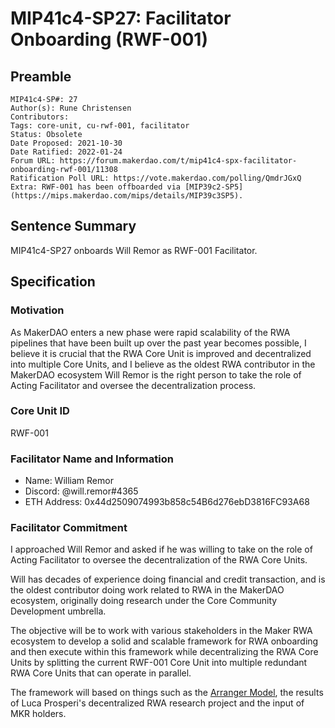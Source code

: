 # MIP41c4-SP27: Facilitator Onboarding (RWF-001)

## Preamble

```
MIP41c4-SP#: 27
Author(s): Rune Christensen
Contributors:
Tags: core-unit, cu-rwf-001, facilitator
Status: Obsolete
Date Proposed: 2021-10-30
Date Ratified: 2022-01-24
Forum URL: https://forum.makerdao.com/t/mip41c4-spx-facilitator-onboarding-rwf-001/11308
Ratification Poll URL: https://vote.makerdao.com/polling/QmdrJGxQ
Extra: RWF-001 has been offboarded via [MIP39c2-SP5](https://mips.makerdao.com/mips/details/MIP39c3SP5).
```

## Sentence Summary

MIP41c4-SP27 onboards Will Remor as RWF-001 Facilitator.

## Specification

### Motivation

As MakerDAO enters a new phase were rapid scalability of the RWA pipelines that have been built up over the past year becomes possible, I believe it is crucial that the RWA Core Unit is improved and decentralized into multiple Core Units, and I believe as the oldest RWA contributor in the MakerDAO ecosystem Will Remor is the right person to take the role of Acting Facilitator and oversee the decentralization process.

### Core Unit ID

RWF-001

### Facilitator Name and Information

- Name: William Remor
- Discord: @will.remor#4365
- ETH Address: 0x44d2509074993b858c54B6d276ebD3816FC93A68

### Facilitator Commitment

I approached Will Remor and asked if he was willing to take on the role of Acting Facilitator to oversee the decentralization of the RWA Core Units.

Will has decades of experience doing financial and credit transaction, and is the oldest contributor doing work related to RWA in the MakerDAO ecosystem, originally doing research under the Core Community Development umbrella.

The objective will be to work with various stakeholders in the Maker RWA ecosystem to develop a solid and scalable framework for RWA onboarding and then execute within this framework while decentralizing the RWA Core Units by splitting the current RWF-001 Core Unit into multiple redundant RWA Core Units that can operate in parallel.

The framework will based on things such as the [Arranger Model](https://forum.makerdao.com/t/the-arranger-model-a-highly-scalable-rwa-framework/11298), the results of Luca Prosperi's decentralized RWA research project and the input of MKR holders.

